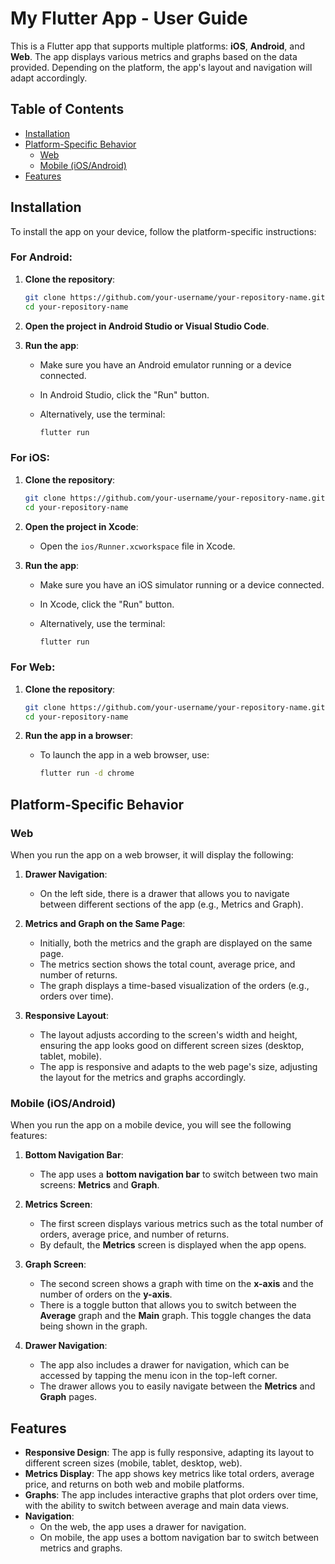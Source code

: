 # My Flutter App - User Guide

This is a Flutter app that supports multiple platforms: **iOS**, **Android**, and **Web**. The app displays various metrics and graphs based on the data provided. Depending on the platform, the app's layout and navigation will adapt accordingly.

## Table of Contents

- [Installation](#installation)
- [Platform-Specific Behavior](#platform-specific-behavior)
  - [Web](#web)
  - [Mobile (iOS/Android)](#mobile-iosandroid)
- [Features](#features)

## Installation

To install the app on your device, follow the platform-specific instructions:

### For Android:

1. **Clone the repository**:

    ```bash
    git clone https://github.com/your-username/your-repository-name.git
    cd your-repository-name
    ```

2. **Open the project in Android Studio or Visual Studio Code**.
3. **Run the app**:

    - Make sure you have an Android emulator running or a device connected.
    - In Android Studio, click the "Run" button.
    - Alternatively, use the terminal:

      ```bash
      flutter run
      ```

### For iOS:

1. **Clone the repository**:

    ```bash
    git clone https://github.com/your-username/your-repository-name.git
    cd your-repository-name
    ```

2. **Open the project in Xcode**:

    - Open the `ios/Runner.xcworkspace` file in Xcode.

3. **Run the app**:

    - Make sure you have an iOS simulator running or a device connected.
    - In Xcode, click the "Run" button.
    - Alternatively, use the terminal:

      ```bash
      flutter run
      ```

### For Web:

1. **Clone the repository**:

    ```bash
    git clone https://github.com/your-username/your-repository-name.git
    cd your-repository-name
    ```

2. **Run the app in a browser**:

    - To launch the app in a web browser, use:

      ```bash
      flutter run -d chrome
      ```

## Platform-Specific Behavior

### Web

When you run the app on a web browser, it will display the following:

1. **Drawer Navigation**: 
   - On the left side, there is a drawer that allows you to navigate between different sections of the app (e.g., Metrics and Graph).

2. **Metrics and Graph on the Same Page**:
   - Initially, both the metrics and the graph are displayed on the same page.
   - The metrics section shows the total count, average price, and number of returns.
   - The graph displays a time-based visualization of the orders (e.g., orders over time).

3. **Responsive Layout**:
   - The layout adjusts according to the screen's width and height, ensuring the app looks good on different screen sizes (desktop, tablet, mobile).
   - The app is responsive and adapts to the web page's size, adjusting the layout for the metrics and graphs accordingly.

### Mobile (iOS/Android)

When you run the app on a mobile device, you will see the following features:

1. **Bottom Navigation Bar**:
   - The app uses a **bottom navigation bar** to switch between two main screens: **Metrics** and **Graph**.

2. **Metrics Screen**:
   - The first screen displays various metrics such as the total number of orders, average price, and number of returns.
   - By default, the **Metrics** screen is displayed when the app opens.

3. **Graph Screen**:
   - The second screen shows a graph with time on the **x-axis** and the number of orders on the **y-axis**.
   - There is a toggle button that allows you to switch between the **Average** graph and the **Main** graph. This toggle changes the data being shown in the graph.
   
4. **Drawer Navigation**:
   - The app also includes a drawer for navigation, which can be accessed by tapping the menu icon in the top-left corner.
   - The drawer allows you to easily navigate between the **Metrics** and **Graph** pages.

## Features

- **Responsive Design**: The app is fully responsive, adapting its layout to different screen sizes (mobile, tablet, desktop, web).
- **Metrics Display**: The app shows key metrics like total orders, average price, and returns on both web and mobile platforms.
- **Graphs**: The app includes interactive graphs that plot orders over time, with the ability to switch between average and main data views.
- **Navigation**: 
  - On the web, the app uses a drawer for navigation.
  - On mobile, the app uses a bottom navigation bar to switch between metrics and graphs.

